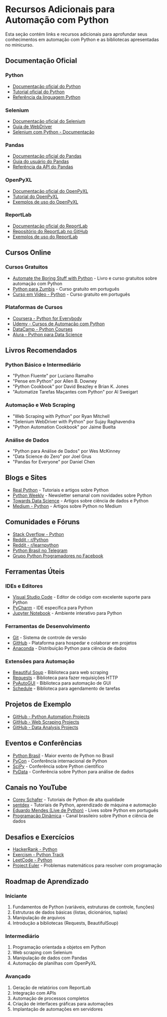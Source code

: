 # Recursos Adicionais para Automação com Python

Esta seção contém links e recursos adicionais para aprofundar seus conhecimentos em automação com Python e as bibliotecas apresentadas no minicurso.

## Documentação Oficial

### Python
- [Documentação oficial do Python](https://docs.python.org/pt-br/3/)
- [Tutorial oficial do Python](https://docs.python.org/pt-br/3/tutorial/index.html)
- [Referência da linguagem Python](https://docs.python.org/pt-br/3/reference/index.html)

### Selenium
- [Documentação oficial do Selenium](https://selenium-python.readthedocs.io/)
- [Guia de WebDriver](https://www.selenium.dev/documentation/webdriver/)
- [Selenium com Python - Documentação](https://selenium-python.readthedocs.io/index.html)

### Pandas
- [Documentação oficial do Pandas](https://pandas.pydata.org/docs/)
- [Guia do usuário do Pandas](https://pandas.pydata.org/docs/user_guide/index.html)
- [Referência da API do Pandas](https://pandas.pydata.org/docs/reference/index.html)

### OpenPyXL
- [Documentação oficial do OpenPyXL](https://openpyxl.readthedocs.io/en/stable/)
- [Tutorial do OpenPyXL](https://openpyxl.readthedocs.io/en/stable/tutorial.html)
- [Exemplos de uso do OpenPyXL](https://openpyxl.readthedocs.io/en/stable/usage.html)

### ReportLab
- [Documentação oficial do ReportLab](https://www.reportlab.com/docs/reportlab-userguide.pdf)
- [Repositório do ReportLab no GitHub](https://github.com/Distrotech/reportlab)
- [Exemplos de uso do ReportLab](https://www.reportlab.com/dev/docs/tutorial/)

## Cursos Online

### Cursos Gratuitos
- [Automate the Boring Stuff with Python](https://automatetheboringstuff.com/) - Livro e curso gratuitos sobre automação com Python
- [Python para Zumbis](https://www.youtube.com/playlist?list=PLUukMN0DTKCtbzhbYe2jdF4cr8MOWClXc) - Curso gratuito em português
- [Curso em Vídeo - Python](https://www.youtube.com/playlist?list=PLvE-ZAFRgX8hnECDn1v9HNTI71veL3oW0) - Curso gratuito em português

### Plataformas de Cursos
- [Coursera - Python for Everybody](https://www.coursera.org/specializations/python)
- [Udemy - Cursos de Automação com Python](https://www.udemy.com/courses/search/?src=ukw&q=python+automa%C3%A7%C3%A3o)
- [DataCamp - Python Courses](https://www.datacamp.com/courses/tech:python)
- [Alura - Python para Data Science](https://www.alura.com.br/formacao-python-data-science)

## Livros Recomendados

### Python Básico e Intermediário
- "Python Fluente" por Luciano Ramalho
- "Pense em Python" por Allen B. Downey
- "Python Cookbook" por David Beazley e Brian K. Jones
- "Automatize Tarefas Maçantes com Python" por Al Sweigart

### Automação e Web Scraping
- "Web Scraping with Python" por Ryan Mitchell
- "Selenium WebDriver with Python" por Sujay Raghavendra
- "Python Automation Cookbook" por Jaime Buelta

### Análise de Dados
- "Python para Análise de Dados" por Wes McKinney
- "Data Science do Zero" por Joel Grus
- "Pandas for Everyone" por Daniel Chen

## Blogs e Sites

- [Real Python](https://realpython.com/) - Tutoriais e artigos sobre Python
- [Python Weekly](https://www.pythonweekly.com/) - Newsletter semanal com novidades sobre Python
- [Towards Data Science](https://towardsdatascience.com/) - Artigos sobre ciência de dados e Python
- [Medium - Python](https://medium.com/tag/python) - Artigos sobre Python no Medium

## Comunidades e Fóruns

- [Stack Overflow - Python](https://stackoverflow.com/questions/tagged/python)
- [Reddit - r/Python](https://www.reddit.com/r/Python/)
- [Reddit - r/learnpython](https://www.reddit.com/r/learnpython/)
- [Python Brasil no Telegram](https://t.me/pythonbr)
- [Grupo Python Programadores no Facebook](https://www.facebook.com/groups/pythonprogramadores/)

## Ferramentas Úteis

### IDEs e Editores
- [Visual Studio Code](https://code.visualstudio.com/) - Editor de código com excelente suporte para Python
- [PyCharm](https://www.jetbrains.com/pycharm/) - IDE específica para Python
- [Jupyter Notebook](https://jupyter.org/) - Ambiente interativo para Python

### Ferramentas de Desenvolvimento
- [Git](https://git-scm.com/) - Sistema de controle de versão
- [GitHub](https://github.com/) - Plataforma para hospedar e colaborar em projetos
- [Anaconda](https://www.anaconda.com/) - Distribuição Python para ciência de dados

### Extensões para Automação
- [Beautiful Soup](https://www.crummy.com/software/BeautifulSoup/) - Biblioteca para web scraping
- [Requests](https://requests.readthedocs.io/) - Biblioteca para fazer requisições HTTP
- [PyAutoGUI](https://pyautogui.readthedocs.io/) - Biblioteca para automação de GUI
- [Schedule](https://schedule.readthedocs.io/) - Biblioteca para agendamento de tarefas

## Projetos de Exemplo

- [GitHub - Python Automation Projects](https://github.com/topics/python-automation)
- [GitHub - Web Scraping Projects](https://github.com/topics/web-scraping)
- [GitHub - Data Analysis Projects](https://github.com/topics/data-analysis-python)

## Eventos e Conferências

- [Python Brasil](https://pythonbrasil.org.br/) - Maior evento de Python no Brasil
- [PyCon](https://pycon.org/) - Conferência internacional de Python
- [SciPy](https://www.scipy.org/scipyconferences.html) - Conferência sobre Python científico
- [PyData](https://pydata.org/events/) - Conferência sobre Python para análise de dados

## Canais no YouTube

- [Corey Schafer](https://www.youtube.com/user/schafer5) - Tutoriais de Python de alta qualidade
- [sentdex](https://www.youtube.com/user/sentdex) - Tutoriais de Python, aprendizado de máquina e automação
- [Eduardo Mendes (Live de Python)](https://www.youtube.com/user/mendesesduardo) - Lives sobre Python em português
- [Programação Dinâmica](https://www.youtube.com/channel/UC70mr11REaCqgKke7DPJoLg) - Canal brasileiro sobre Python e ciência de dados

## Desafios e Exercícios

- [HackerRank - Python](https://www.hackerrank.com/domains/python)
- [Exercism - Python Track](https://exercism.io/tracks/python)
- [LeetCode - Python](https://leetcode.com/problemset/all/?topicSlugs=python)
- [Project Euler](https://projecteuler.net/) - Problemas matemáticos para resolver com programação

## Roadmap de Aprendizado

### Iniciante
1. Fundamentos de Python (variáveis, estruturas de controle, funções)
2. Estruturas de dados básicas (listas, dicionários, tuplas)
3. Manipulação de arquivos
4. Introdução a bibliotecas (Requests, BeautifulSoup)

### Intermediário
1. Programação orientada a objetos em Python
2. Web scraping com Selenium
3. Manipulação de dados com Pandas
4. Automação de planilhas com OpenPyXL

### Avançado
1. Geração de relatórios com ReportLab
2. Integração com APIs
3. Automação de processos completos
4. Criação de interfaces gráficas para automações
5. Implantação de automações em servidores
